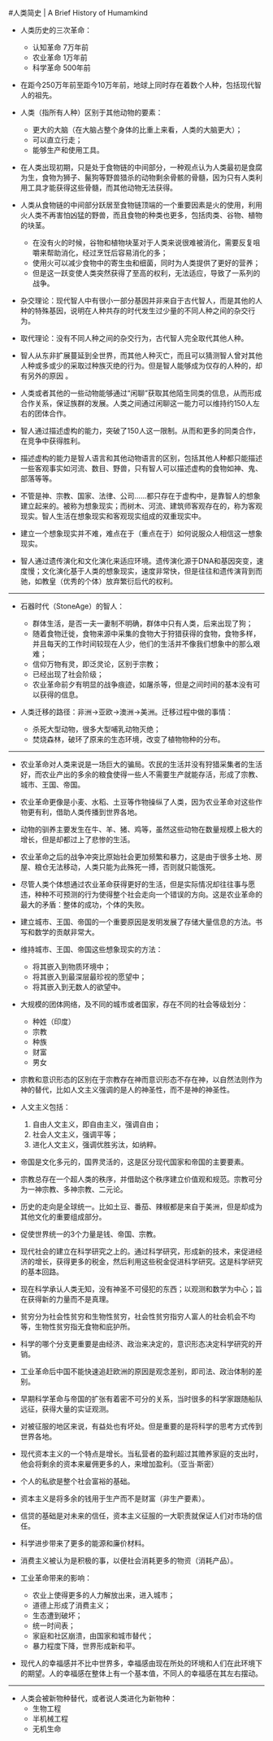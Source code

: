 #人类简史 | A Brief History of Humamkind


* 人类历史的三次革命：
	* 认知革命    7万年前
	* 农业革命    1万年前
	* 科学革命   500年前


* 在距今250万年前至距今10万年前，地球上同时存在着数个人种，包括现代智人的祖先。
* 人类（指所有人种）区别于其他动物的要素：
	* 更大的大脑（在大脑占整个身体的比重上来看，人类的大脑更大）；
	* 可以直立行走；
	* 能够生产和使用工具。


* 在人类出现初期，只是处于食物链的中间部分，一种观点认为人类最初是食腐为生，食物为狮子、鬣狗等野兽猎杀的动物剩余骨骸的骨髓，因为只有人类利用工具才能获得这些骨髓，而其他动物无法获得。
* 人类从食物链的中间部分跃居至食物链顶端的一个重要因素是火的使用，利用火人类不再害怕凶猛的野兽，而且食物的种类也更多，包括肉类、谷物、植物的块茎。
	* 在没有火的时候，谷物和植物块茎对于人类来说很难被消化，需要反复咀嚼来帮助消化，经过烹饪后容易消化的多；
	* 使用火可以减少食物中的寄生虫和细菌，同时为人类提供了更好的营养；
	* 但是这一跃变使人类突然获得了至高的权利，无法适应，导致了一系列的战争。


* 杂交理论：现代智人中有很小一部分基因并非来自于古代智人，而是其他的人种的特殊基因，说明在人种共存的时代发生过少量的不同人种之间的杂交行为。
* 取代理论：没有不同人种之间的杂交行为，古代智人完全取代其他人种。
* 智人从东非扩展蔓延到全世界，而其他人种灭亡，而且可以猜测智人曾对其他人种或多或少的采取过种族灭绝的行为。但是智人能够成为仅存的人种的，却有另外的原因 。
* 人类或者其他的一些动物能够通过“闲聊”获取其他陌生同类的信息，从而形成合作关系，保证族群的发展。人类之间通过闲聊这一能力可以维持约150人左右的团体合作。
* 智人通过描述虚构的能力，突破了150人这一限制。从而和更多的同类合作，在竞争中获得胜利。


* 描述虚构的能力是智人语言和其他动物语言的区别，包括其他人种都只能描述一些客观事实如河流、数目、野兽，只有智人可以描述虚构的食物如神、鬼、部落等等。
* 不管是神、宗教、国家、法律、公司……都只存在于虚构中，是靠智人的想象建立起来的。被称为想象现实；而树木、河流、建筑师客观存在的，称为客观现实。智人生活在想象现实和客观现实组成的双重现实中。
* 建立一个想象现实并不难，难点在于（重点在于）如何说服众人相信这一想象现实。
* 智人通过遗传演化和文化演化来适应环境。遗传演化源于DNA和基因突变，速度慢；文化演化基于人类的想象现实，速度非常快，但是往往和遗传演背到而驰，如教皇（优秀的个体）放弃繁衍后代的权利。

----------

* 石器时代（StoneAge）的智人：
	* 群体生活，是否一夫一妻制不明确，群体中只有人类，后来出现了狗；
	* 随着食物迁徙，食物来源中采集的食物大于狩猎获得的食物，食物多样，并且每天的工作时间较现在人少，他们的生活并不像我们想象中的那么艰难；
	* 信仰万物有灵，即泛灵论，区别于宗教；
	* 已经出现了社会阶级；
	* 农业革命前夕有明显的战争痕迹，如屠杀等，但是之间时间的基本没有可以获得的信息。


* 人类迁移的路径：非洲->亚欧->澳洲->美洲。迁移过程中做的事情：
	* 杀死大型动物，很多大型哺乳动物灭绝；
	* 焚烧森林，破环了原来的生态环境，改变了植物物种的分布。

----------

* 农业革命对人类来说是一场巨大的骗局。农民的生活并没有狩猎采集者的生活好，而农业产出的多余的粮食使得一些人不需要生产就能存活，形成了宗教、城市、王国、帝国。
* 农业革命更像是小麦、水稻、土豆等作物操纵了人类，因为农业革命对这些作物更有利，借助人类传播到世界各地。
* 动物的驯养主要发生在牛、羊、猪、鸡等，虽然这些动物在数量规模上极大的增长，但是却都过上了悲惨的生活。
* 农业革命之后的战争冲突比原始社会更加频繁和暴力，这是由于很多土地、房屋、粮仓无法移动，人类只能为此殊死一搏，否则就只能饿死。
* 尽管人类个体想通过农业革命获得更好的生活，但是实际情况却往往事与愿违，种种不可预测的行为使得整个社会走向一个错误的方向。这是农业革命的最大的矛盾：整体的成功，个体的失败。
* 建立城市、王国、帝国的一个重要原因是发明发展了存储大量信息的方法。书写和数学的贡献非常大。
* 维持城市、王国、帝国这些想象现实的方法：
	* 将其嵌入到物质环境中；
	* 将其嵌入到最深层最珍视的愿望中；
	* 将其嵌入到无数人的欲望中。


* 大规模的团体网络，及不同的城市或者国家，存在不同的社会等级划分：
	* 种姓（印度）
	* 宗教
	* 种族
	* 财富
	* 男女

* 宗教和意识形态的区别在于宗教存在神而意识形态不存在神，以自然法则作为神的替代，比如人文主义强调的是人的神圣性，而不是神的神圣性。
* 人文主义包括：
	1. 自由人文主义，即自由主义，强调自由；
	2. 社会人文主义，强调平等；
	3. 进化人文主义，强调优胜劣汰，如纳粹。


* 帝国是文化多元的，国界灵活的，这是区分现代国家和帝国的主要要素。
* 宗教总存在一个超人类的秩序，并借助这个秩序建立价值观和规范。宗教可分为一神宗教、多神宗教、二元论。
* 历史的走向是全球统一。比如土豆、番茄、辣椒都是来自于美洲，但是却成为其他文化的重要组成部分。
* 促使世界统一的3个力量是钱、帝国、宗教。


* 现代社会的建立在科学研究之上的。通过科学研究，形成新的技术，来促进经济的增长，获得更多的税金，然后利用这些税金促进科学研究。这是科学研究的基本回路。
* 现在科学承认人类无知，没有神圣不可侵犯的东西；以观测和数学为中心；旨在获得新的力量而不是真理。
* 贫穷分为社会性贫穷和生物性贫穷，社会性贫穷指穷人富人的社会机会不均等，生物性贫穷指无食物和庇护所。
* 科学的哪个分支更重要是由经济、政治来决定的，意识形态决定科学研究的开销。
* 工业革命后中国不能快速追赶欧洲的原因是观念差别，即司法、政治体制的差别。
* 早期科学革命与帝国的扩张有着密不可分的关系，当时很多的科学家跟随船队远征，获得大量的实证观测。
* 对被征服的地区来说，有益处也有坏处。但是重要的是将科学的思考方式传到世界各地。
* 现代资本主义的一个特点是增长。当私营者的盈利超过其赡养家庭的支出时，他会将剩余的资本来雇佣更多的人，来增加盈利。（亚当·斯密）
* 个人的私欲是整个社会富裕的基础。
* 资本主义是将多余的钱用于生产而不是财富（非生产要素）。
* 信贷的基础是对未来的信任，资本主义征服的一大职责就保证人们对市场的信任。
* 科学进步带来了更多的能源和廉价材料。
* 消费主义被认为是积极的事，以便社会消耗更多的物资（消耗产品）。
* 工业革命带来的影响：
	* 农业上使得更多的人力解放出来，进入城市；
	* 道德上形成了消费主义；
	* 生态遭到破坏；
	* 统一时间表；
	* 家庭和社区崩溃，由国家和城市替代；
	* 暴力程度下降，世界形成新和平。

* 现代人的幸福感并不比中世界多，幸福感由现在所处的环境和人们在此环境下的期望。人的幸福感在整体上有一个基本值，不同人的幸福感在其左右摆动。

----------

* 人类会被新物种替代，或者说人类进化为新物种：
	* 生物工程
	* 半机械工程
	* 无机生命
